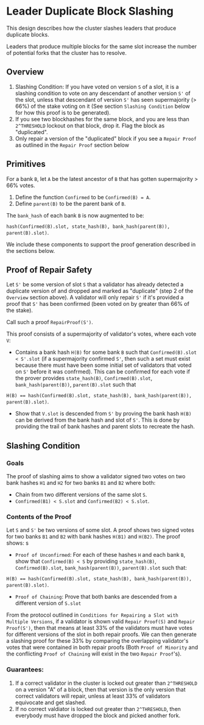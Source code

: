 # Leader Duplicate Block Slashing

This design describes how the cluster slashes leaders that produce duplicate
blocks.

Leaders that produce multiple blocks for the same slot increase the number of
potential forks that the cluster has to resolve.

## Overview

1. Slashing Condition: If you have voted on version `S` of a slot, it is a 
slashing condition to vote on any descendant of another version `S'` of the
slot, unless that descendant of version `S'` has seen supermajority (> 66%)
of the stake voting on it (See section `Slashing Condition` below for how this
proof is to be generated).
2. If you see two blockhashes for the same block, and you are less than 
`2^THRESHOLD` lockout on that block, drop it. Flag the block as "duplicated".
3. Only repair a version of the "duplicated" block if you see a `Repair Proof`
as outlined in the `Repair Proof` section below

## Primitives

For a bank `B`, let `A` be the latest ancestor of `B` that has gotten 
supermajority > 66% votes. 

1) Define the function `Confirmed` to be `Confirmed(B) = A`. 
2) Define `parent(B)` to be the parent bank of `B`.

The `bank_hash` of each bank `B` is now augmented to be: 

`hash(Confirmed(B).slot, state_hash(B), bank_hash(parent(B)), parent(B).slot)`.

We include these components to support the proof generation described
in the sections below.

## Proof of Repair Safety

Let `S'` be some version of slot `S` that a validator has already detected a
duplicate version of and dropped and marked as "duplicate" (step 2 of the
`Overview` section above).  A validator will only repair  `S'` if it's
provided a proof that `S'` has been confirmed (been voted on by greater than
66% of the stake).

Call such a proof `RepairProof(S')`.

This proof consists of a supermajority of validator's votes, where each vote `V`:

* Contains a bank hash `H(B)` for some bank `B` such that
`Confirmed(B).slot < S'.slot` (if a supermajority confirmed `S'`, then such a
set must exist because there must have been some initial set of validators that
voted on `S'` before it was confrmed). This can be confirmed for each vote if
the prover provides `state_hash(B)`, `Confirmed(B).slot`,
`bank_hash(parent(B))`, `parent(B).slot` such that

`H(B) == hash(Confirmed(B).slot, state_hash(B), bank_hash(parent(B)), parent(B).slot)`.

* Show that `V.slot` is descended from `S'` by proving the bank hash `H(B)`
can be derived from the bank hash and slot of `S'`. This is done by providing
the trail of bank hashes and parent slots to recreate the hash.

## Slashing Condition

### Goals
The proof of slashing aims to show a validator signed two votes on two bank
hashes `H1` and `H2` for two banks `B1` and `B2` where both:
* Chain from two different versions of the same slot `S`.
* `Confirmed(B1) < S.slot` and `Confirmed(B2) < S.slot`.

### Contents of the Proof
Let `S` and `S'` be two versions of some slot. A proof shows two signed votes for two 
banks `B1` and `B2` with bank hashes `H(B1)` and `H(B2)`. The proof shows:
s
* `Proof of Unconfirmed`: For each of these hashes `H` and each bank `B`, show 
that `Confirmed(B) < S` by providing `state_hash(B)`, `Confirmed(B).slot`, 
`bank_hash(parent(B))`, `parent(B).slot` such that:

`H(B) == hash(Confirmed(B).slot, state_hash(B), bank_hash(parent(B)), parent(B).slot)`.

* `Proof of Chaining`: Prove that both banks are descended from a different
version of `S.slot`

From the protocol outlined in `Conditions for Repairing a Slot with Multiple Versions`,
if a validator is shown valid `Repair Proof(S)` and `Repair Proof(S')`,
then that means at least 33% of the validators must have votes for different
versions of the slot in both repair proofs. We can then generate a slashing 
proof for these 33% by comparing the overlapping validator's votes that were
contained in both repair proofs (Both `Proof of Minority` and the conflicting
`Proof of Chaining` will exist in the two `Repair Proof`'s).

### Guarantees:

1) If a correct validator in the cluster is locked out greater than `2^THRESHOLD`
on a version "A" of a block, then that version is the only version that correct
validators will repair, unless at least 33% of validators equivocate and get
slashed.
2) If no correct valdiator is locked out greater than `2^THRESHOLD`, then
everybody must have dropped the block and picked another fork.


